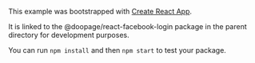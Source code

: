 This example was bootstrapped with [Create React App](https://github.com/facebook/create-react-app).

It is linked to the @doopage/react-facebook-login package in the parent directory for development purposes.

You can run `npm install` and then `npm start` to test your package.

